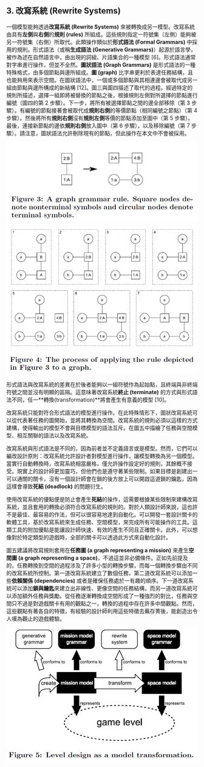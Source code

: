 ## 3. 改寫系統 (Rewrite Systems)

一個模型能夠透過**改寫系統 (Rewrite Systems)** 來被轉換成另一模型。改寫系統由具有**左側**與**右側**的**規則 (rules)** 所組成。這些規則指定一符號集（左側）能夠被另一符號集（右側）所取代。此類操作類似於**形式語法 (Formal Grammars)** 中採用的規則。形式語法（或稱**生成語法 (Generative Grammars)**）起源於語言學，被作為述在自然語言中，由出現的詞組、片語集合的一種模型 [6]。形式語法通常對字串進行操作，但並不全然。**圖狀語法 (Graph Grammars)** 是形式語法的一種特殊格式，由多個節點與邊所組成。**圖 (graph)** 比字串更利於表達任務結構，且也能夠用來表示空間。在圖狀語法中，一個或多個節點與其相連邊會被取代成另一組由節點與邊所構成的新結構 [12]。圖三與圖四描述了取代的過程。經過特定的規則所描述，選擇一組即將被替換的節點之後，根據規則左側對所選擇的節點進行編號（圖四的第 2 步驟）。下一步，將所有被選擇節點之間的邊全部移除（第 3 步驟）。有編號的節點接著會被取代成**規則右側**的等價節點（相同編號之節點）（第 4 步驟）。然後將所有**規則右側**沒有**規則左側**等價的節點添加至圖中（第 5 步驟）。最後，連接新節點的邊依**規則右側**放入圖中（第 6 步驟），以及移除編號（第 7 步驟）。請注意，圖狀語法允許刪除現有的節點，但此操作在本文中不會被採用。

![](./img/3.png)
![](./img/4.png)

形式語法與改寫系統的差異在於後者能夠以一組符號作為起始點，且終端與非終端符號之間並沒有明顯的區隔。這意味著改寫系統**終止 (terminate)** 的方式與形式語法不同，任一**轉換(transformation)**將會產生有意義的模型 [10]。

改寫系統只能對符合形式語法的模型進行操作。在此特殊情形下，圖狀改寫系統可以從代表著任務的圖開始，並將其轉換為空間。改寫系統的規則必須以這樣的方式建構，使得輸出的模型不會與目標模型的語法互斥。在圖五中描繪了任務與空間模型、相互關聯的語法以及改寫系統。

改寫系統與形式語法是不同的，因為前者並不定義語言或是模型。然而，它們可以編改設計原則：改寫系統允許設計者對模型進行操作，讓模型轉換為另一個模型。當實行自動轉換時，改寫系統相當嚴格，僅允許操作設定好的規則，其餘概不接受。現實上的設計師更加靈巧，但他們也是遵守著某些限制。如果目標是創建出一可以通關的關卡，沒有一個設計師會在鎖的後方放上可以開啟這道鎖的鑰匙，因為這樣會導致**死結 (deadlock)** 的問題衍生。

使用改寫系統的優點便是防止會產生**死結**的操作，這需要根據某些限制來建構改寫系統，並且套用的轉換必須符合改寫系統的規則的。對於人類設計師來說，這也許不是最佳、最容易的作法，但可以很容易地達到自動化。可以開發一套設計關卡的軟體工具，基於改寫系統來生成任務、空間模型，來完成所有可能操作的工具。這類工具的附加優點是能讓設計師快速、有效的產生不同且正確關卡。此外，可以想像對於特定類型的遊戲時，全部的關卡可以透過此方式來自動化設計。

圖五建議將改寫規則套用在**任務圖 (a graph representing a mission)** 來產生**空間圖 (a graph representing a space)**，不過這並非必備條件。正如先前提及的，任務轉換到空間的過程涉及了許多小型的轉換步驟，而每一個轉換步驟由不同的改寫系統所控制。第一道改寫系統建立了數個任務，第二道改寫系統可以添加一些**依賴關係 (dependencies)** 或者是確保任務處於一有趣的順序。下一道改寫系統可以添加**鎖與鑰匙**來建立出非線性、更像空間的任務結構，而另一道改寫系統可以添加額外任務與獎勵。從任務逐漸轉換成空間形成了一種強烈的對比，任務與空間只不過是對遊戲關卡有用的觀點之一，轉換的過程中存在許多中間觀點。然而，這些觀點有著各自的特徵，有經驗的設計師利用這些特徵去蕪存菁後，能創造出令人嘆為觀止的遊戲體驗。

![](./img/5.png)
